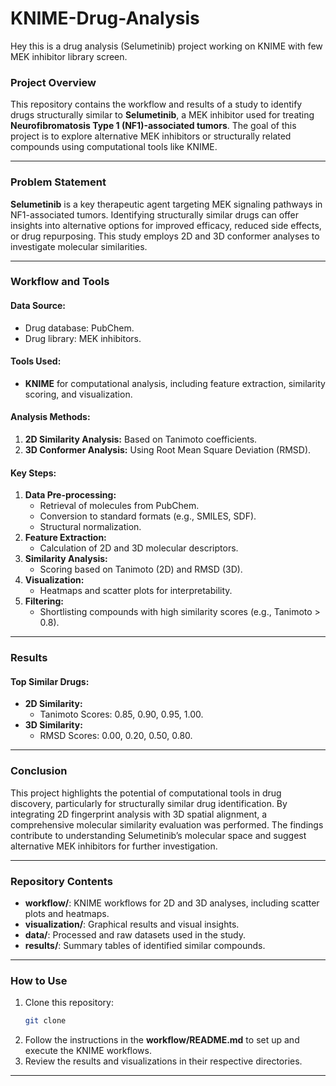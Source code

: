 # KNIME-Drug-Analysis
Hey this is a drug analysis (Selumetinib) project working on KNIME with few MEK inhibitor library screen.
### **Project Overview**  
This repository contains the workflow and results of a study to identify drugs structurally similar to **Selumetinib**, a MEK inhibitor used for treating **Neurofibromatosis Type 1 (NF1)-associated tumors**. The goal of this project is to explore alternative MEK inhibitors or structurally related compounds using computational tools like KNIME.  

---

### **Problem Statement**  
**Selumetinib** is a key therapeutic agent targeting MEK signaling pathways in NF1-associated tumors. Identifying structurally similar drugs can offer insights into alternative options for improved efficacy, reduced side effects, or drug repurposing. This study employs 2D and 3D conformer analyses to investigate molecular similarities.  

---

### **Workflow and Tools**  

#### **Data Source:**  
- Drug database: PubChem.  
- Drug library: MEK inhibitors.  

#### **Tools Used:**  
- **KNIME** for computational analysis, including feature extraction, similarity scoring, and visualization.  

#### **Analysis Methods:**  
1. **2D Similarity Analysis:** Based on Tanimoto coefficients.  
2. **3D Conformer Analysis:** Using Root Mean Square Deviation (RMSD).  

#### **Key Steps:**  
1. **Data Pre-processing:**  
   - Retrieval of molecules from PubChem.  
   - Conversion to standard formats (e.g., SMILES, SDF).  
   - Structural normalization.  
2. **Feature Extraction:**  
   - Calculation of 2D and 3D molecular descriptors.  
3. **Similarity Analysis:**  
   - Scoring based on Tanimoto (2D) and RMSD (3D).  
4. **Visualization:**  
   - Heatmaps and scatter plots for interpretability.  
5. **Filtering:**  
   - Shortlisting compounds with high similarity scores (e.g., Tanimoto > 0.8).  

---

### **Results**  

#### **Top Similar Drugs:**  
- **2D Similarity:**  
  - Tanimoto Scores: 0.85, 0.90, 0.95, 1.00.  
- **3D Similarity:**  
  - RMSD Scores: 0.00, 0.20, 0.50, 0.80.  

---

### **Conclusion**  
This project highlights the potential of computational tools in drug discovery, particularly for structurally similar drug identification. By integrating 2D fingerprint analysis with 3D spatial alignment, a comprehensive molecular similarity evaluation was performed. The findings contribute to understanding Selumetinib’s molecular space and suggest alternative MEK inhibitors for further investigation.  

---

### **Repository Contents**  
- **workflow/**: KNIME workflows for 2D and 3D analyses, including scatter plots and heatmaps.  
- **visualization/**: Graphical results and visual insights.  
- **data/**: Processed and raw datasets used in the study.  
- **results/**: Summary tables of identified similar compounds.  

---

### **How to Use**  
1. Clone this repository:  
   ```bash  
   git clone 
   ```  
2. Follow the instructions in the **workflow/README.md** to set up and execute the KNIME workflows.  
3. Review the results and visualizations in their respective directories.  

---  
